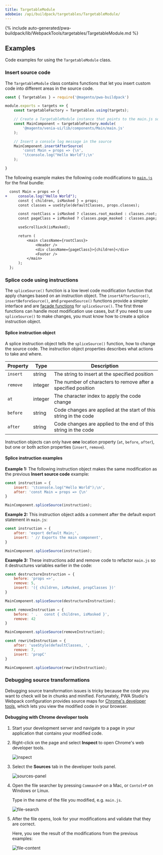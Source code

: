 ```yaml
---
title: TargetableModule
adobeio: /api/buildpack/targetables/TargetableModule/
---
```


<!--
The reference doc content is generated automatically from the source code.
To update this section, update the doc blocks in the source code
-->

{% include auto-generated/pwa-buildpack/lib/WebpackTools/targetables/TargetableModule.md %}

## Examples

Code examples for using the `TargetableModule` class.

### Insert source code

The `TargetableModule` class contains functions that let you insert custom code into different areas in the source code.

```js
const { Targetables } = require('@magento/pwa-buildpack')

module.exports = targets => {
    const targetableFactory = Targetables.using(targets);

    // Create a TargetableModule instance that points to the main.js source
    const MainComponent = targetableFactory.module(
        '@magento/venia-ui/lib/components/Main/main.js'
    );

    // Insert a console log message in the source
    MainComponent.insertAfterSource(
        'const Main = props => {\n',
        '\tconsole.log("Hello World");\n'
    );

}
```

The following example makes the following code modifications to [`main.js`][] for the final bundle:

```diff
  const Main = props => {
+     console.log("Hello World");
      const { children, isMasked } = props;
      const classes = useStyle(defaultClasses, props.classes);

      const rootClass = isMasked ? classes.root_masked : classes.root;
      const pageClass = isMasked ? classes.page_masked : classes.page;

      useScrollLock(isMasked);

      return (
          <main className={rootClass}>
              <Header />
              <div className={pageClass}>{children}</div>
              <Footer />
          </main>
      );
  };
```

### Splice code using instructions

The `spliceSource()` function is a low level code modification function that apply changes based on an instruction object.
The `insertAfterSource()`, `insertBeforeSource()`, and `prependSource()` functions provide a simpler interface and are [facade functions][] for `spliceSource()`.
The first three functions can handle most modification use cases, but if you need to use `spliceSource()` to make changes, you must know how to create a splice instruction object.

[facade functions]: https://en.wikipedia.org/wiki/Facade_pattern

#### Splice instruction object

A splice instruction object tells the `spliceSource()` function, how to change the source code.
The instruction object properties describes what actions to take and where.

| Property | Type    | Description                                                      |
| -------- | ------- | ---------------------------------------------------------------- |
| `insert` | string  | The string to insert at the specified position                   |
| `remove` | integer | The number of characters to remove after a specified position    |
| `at`     | integer | The character index to apply the code change                     |
| `before` | string  | Code changes are applied at the start of this string in the code |
| `after`  | string  | Code changes are applied to the end of this string in the code   |

Instruction objects can only have **one** location property (`at`, `before`, `after`), but one or both action properties (`insert`, `remove`).

#### Splice instruction examples

**Example 1:** The following instruction object makes the same modification as the previous **Insert source code** example:

```js
const instruction = {
    insert: '\tconsole.log("Hello World");\n',
    after: 'const Main = props => {\n'
}

MainComponent.spliceSource(instruction);
```

**Example 2:** This instruction object adds a comment after the default export statement in `main.js`:

```js
const instruction = {
    after: 'export default Main;',
    insert: ' // Exports the main component',
}

MainComponent.spliceSource(instruction);
```

**Example 3:** These instructions add and remove code to refactor `main.js` so it destructures variables earlier in the code:

```js
const destructureInstruction = {
    before: 'props =>',
    remove: 5,
    insert: '({ children, isMasked, propClasses })'
}

MainComponent.spliceSource(destructureInstruction);

const removeInstruction = {
    before: ' .   const { children, isMasked }',
    remove: 42
}

MainComponent.spliceSource(removeInstruction);

const rewriteInstruction = {
    after: 'useStyle(defaultClasses, ',
    remove: 7,
    insert: 'propC'
}

MainComponent.spliceSource(rewriteInstruction);
```

### Debugging source transformations

Debugging source transformation issues is tricky because the code you want to check will be in chunks and minified.
Fortunately, PWA Studio's Webpack configuration provides source maps for [Chrome's developer tools][], which lets you view the modified code in your browser.

[chrome's developer tools]: https://developer.chrome.com/docs/devtools/

#### Debugging with Chrome developer tools

1. Start your development server and navigate to a page in your application that contains your modified code.
2. Right-click on the page and select **Inspect** to open Chrome's web developer tools.

   ![inspect](images/inspect.png)

3. Select the **Sources** tab in the developer tools panel.

   ![sources-panel](images/sources-panel.png)

4. Open the file searcher by pressing `Command+P` on a Mac, or `Contol+P` on Windows or Linux.

   Type in the name of the file you modified, e.g. `main.js`.

   ![file-search](images/file-search.png)

5. After the file opens, look for your modifications and validate that they are correct.

   Here, you see the result of the modifications from the previous examples:

   ![file-content](images/file-content.png)

[transform type]: <{% link pwa-buildpack/reference/transform-requests/index.md %}#transformtype--enum>
[transform requests]: <{% link pwa-buildpack/reference/transform-requests/index.md %}>

[`splice-source-loader`]: https://github.com/magento/pwa-studio/blob/develop/packages/pwa-buildpack/lib/WebpackTools/loaders/splice-source-loader.js
[`main.js`]: https://github.com/magento/pwa-studio/blob/develop/packages/venia-ui/lib/components/Main/main.js
